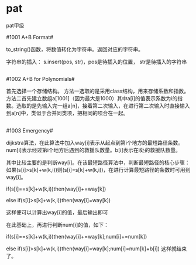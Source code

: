 # pat
pat甲级

#1001 A+B Format#

to_string()函数，将数值转化为字符串。返回对应的字符串。

字符串的插入：
s.insert(pos, str)，pos是待插入的位置， str是待插入的字符串
##

#1002 A+B for Polynomials#

首先选择一个存储结构。
方法一选取的是采用class结构，用来存储系数和指数。
方法二首先建立数组a[1001]（因为最大是1000）其中a[i]的值表示系数为i的指数。选取的是先输入完一组a[n]，接着第二次输入，在进行第二次输入时直接输入到a[n]中，类似于合并同类项，把相同的项合在一起。
##
#1003 Emergency#

dijkstra算法，在此算法中加入way[i]表示从起点到第i个地方的最短路径条数。num[i]表示经过第i个地方后遇到的救援队数量。b[i]表示在i处的救援队数量。

其中比较主要的是判断way[i]。在该最短路径算法中，判断最短路径的核心步骤：如果(s[i]>s[k]+w(k,i))则(s[i]=s[k]+w(k,i))，在进行计算最短路径的条数时可用到way[i]。

if(s[i]==s[k]+w(k,i))then(way[i]+=way[k])

else if(s[i]>s[k]+w(k,i))then(way[i]=way[k])

这样便可以计算出way[i]的值，最后输出即可

在此基础上，再进行判断num[i]的值，如下：

if(s[i]==s[k]+w(k,i))then(way[i]+=way[k];num[i]+=num[k])

else if(s[i]>s[k]+w(k,i))then(way[i]=way[k];num[i]=num[k]+b[i])
这样就结束了。
##
